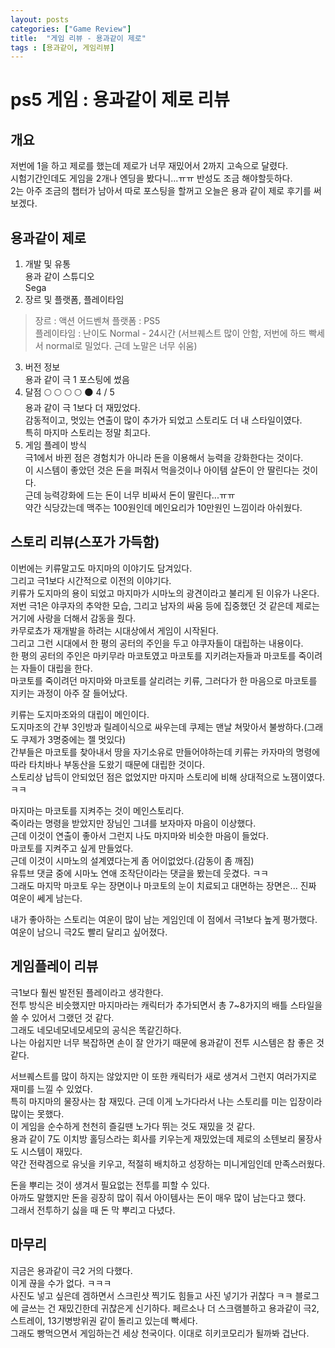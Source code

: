 ```yaml
---
layout: posts
categories: ["Game Review"]
title:  "게임 리뷰 - 용과같이 제로"
tags : [용과같이, 게임리뷰]
---
```


ps5 게임 : 용과같이 제로 리뷰
===============================

## 개요     
저번에 1을 하고 제로를 했는데 제로가 너무 재밌어서 2까지 고속으로 달렸다.         
시험기간인데도 게임을 2개나 엔딩을 봤다니...ㅠㅠ 반성도 조금 해야할듯하다.     
2는 아주 조금의 챕터가 남아서 따로 포스팅을 할꺼고 오늘은 용과 같이 제로 후기를 써보겠다.        

## 용과같이 제로
1. 개발 및 유통       
용과 같이 스튜디오             
Sega       
2. 장르 및 플랫폼, 플레이타임
> 장르 : 액션 어드벤쳐
> 플랫폼 : PS5  
> 플레이타임 : 난이도 Normal - 24시간 (서브퀘스트 많이 안함, 저번에 하드 빡세서 normal로 밀었다. 근데 노말은 너무 쉬움)               
3. 버전 정보        
용과 같이 극 1 포스팅에 썼음
4. 달점 
🌕 🌕 🌕 🌕 🌑 4 / 5        
용과 같이 극 1보다 더 재밌었다.       
감동적이고, 멋있는 연출이 많이 추가가 되었고 스토리도 더 내 스타일이였다.       
특히 마지마 스토리는 정말 최고다.      
5. 게임 플레이 방식        
극1에서 바뀐 점은 경험치가 아니라 돈을 이용해서 능력을 강화한다는 것이다.        
이 시스템이 좋았던 것은 돈을 퍼줘서 먹을것이나 아이템 살돈이 안 딸린다는 것이다.        
근데 능력강화에 드는 돈이 너무 비싸서 돈이 딸린다...ㅠㅠ        
약간 식당갔는데 맥주는 100원인데 메인요리가 10만원인 느낌이라 아쉬웠다.        

## 스토리 리뷰(스포가 가득함)      
이번에는 키류말고도 마지마의 이야기도 담겨있다.       
그리고 극1보다 시간적으로 이전의 이야기다.        
키류가 도지마의 용이 되었고 마지마가 시마노의 광견이라고 불리게 된 이유가 나온다.        
저번 극1은 야쿠자의 추악한 모습, 그리고 남자의 싸움 등에 집중했던 것 같은데 제로는 거기에 사랑을 더해서 감동을 줬다.        
 카무로쵸가 재개발을 하려는 시대상에서 게임이 시작된다.       
그리고 그런 시대에서 한 평의 공터의 주인을 두고 야쿠자들이 대립하는 내용이다.        
한 평의 공터의 주인은 마키무라 마코토였고 마코토를 지키려는자들과 마코토를 죽이려는 자들이 대립을 한다.      
마코토를 죽이려던 마지마와 마코토를 살리려는 키류, 그러다가 한 마음으로 마코토를 지키는 과정이 아주 잘 들어났다.        

키류는 도지마조와의 대립이 메인이다.        
도지마조의 간부 3인방과 릴레이식으로 싸우는데 쿠제는 맨날 쳐맞아서 불쌍하다.(그래도 쿠제가 3명중에는 젤 멋있다)           
간부들은 마코토를 찾아내서 땅을 자기소유로 만들어야하는데 키류는 카자마의 명령에 따라 타치바나 부동산을 도왔기 때문에 대립한 것이다.         
스토리상 납득이 안되었던 점은 없었지만 마지마 스토리에 비해 상대적으로 노잼이였다. ㅋㅋ        

마지마는 마코토를 지켜주는 것이 메인스토리다.       
죽이라는 명령을 받았지만 장님인 그녀를 보자마자 마음이 이상했다.       
근데 이것이 연출이 좋아서 그런지 나도 마지마와 비슷한 마음이 들었다.        
마코토를 지켜주고 싶게 만들었다.         
근데 이것이 시마노의 설계였다는게 좀 어이없었다.(감동이 좀 깨짐)        
유튜브 댓글 중에 시마노 연애 조작단이라는 댓글을 봤는데 웃겼다. ㅋㅋ          
그래도 마지막 마코토 우는 장면이나 마코토의 눈이 치료되고 대면하는 장면은... 진짜 여운이 쎄게 남는다.          

내가 좋아하는 스토리는 여운이 많이 남는 게임인데 이 점에서 극1보다 높게 평가했다.         
여운이 남으니 극2도 빨리 달리고 싶어졌다.        

## 게임플레이 리뷰
극1보다 훨씬 발전된 플레이라고 생각한다.       
전투 방식은 비슷했지만 마지마라는 캐릭터가 추가되면서 총 7~8가지의 배틀 스타일을 쓸 수 있어서 그랬던 것 같다.        
그래도 네모네모네모세모의 공식은 똑같긴하다.         
나는 아쉽지만 너무 복잡하면 손이 잘 안가기 때문에 용과같이 전투 시스템은 참 좋은 것 같다.          

서브퀘스트를 많이 하지는 않았지만 이 또한 캐릭터가 새로 생겨서 그런지 여러가지로 재미를 느낄 수 있었다.         
특히 마지마의 물장사는 참 재밌다. 근데 이게 노가다라서 나는 스토리를 미는 입장이라 많이는 못했다.        
이 게임을 순수하게 천천히 즐길땐 노가다 뛰는 것도 재밌을 것 같다.        
용과 같이 7도 이치방 홀딩스라는 회사를 키우는게 재밌었는데 제로의 소텐보리 물장사도 시스템이 재밌다.        
약간 전략겜으로 유닛을 키우고, 적절히 배치하고 성장하는 미니게임인데 만족스러웠다.         

돈을 뿌리는 것이 생겨서 필요없는 전투를 피할 수 있다.          
아까도 말했지만 돈을 굉장히 많이 줘서 아이템사는 돈이 매우 많이 남는다고 했다.        
그래서 전투하기 싫을 때 돈 막 뿌리고 다녔다.         


## 마무리 
지금은 용과같이 극2 거의 다했다.         
이게 끊을 수가 없다. ㅋㅋㅋ          
사진도 넣고 싶은데 겜하면서 스크린샷 찍기도 힘들고 사진 넣기가 귀찮다 ㅋㅋ
블로그에 글쓰는 건 재밌긴한데 귀찮은게 신기하다. 
페르소나 더 스크램블하고 용과같이 극2, 스트레이, 13기병방위권 같이 돌리고 있는데 빡세다.       
그래도 빵먹으면서 게임하는건 세상 천국이다. 이대로 히키코모리가 될까봐 겁난다.          
